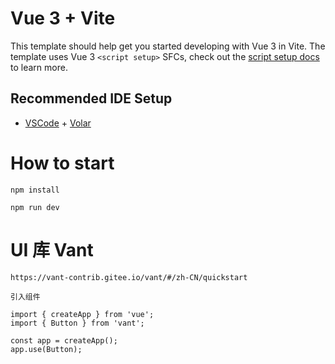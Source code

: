 # Vue 3 + Vite

This template should help get you started developing with Vue 3 in Vite. The template uses Vue 3 `<script setup>` SFCs, check out the [script setup docs](https://v3.vuejs.org/api/sfc-script-setup.html#sfc-script-setup) to learn more.

## Recommended IDE Setup

- [VSCode](https://code.visualstudio.com/) + [Volar](https://marketplace.visualstudio.com/items?itemName=johnsoncodehk.volar)

# How to start

```
npm install

npm run dev

```

# UI 库 Vant

```
https://vant-contrib.gitee.io/vant/#/zh-CN/quickstart

引入组件

import { createApp } from 'vue';
import { Button } from 'vant';

const app = createApp();
app.use(Button);

```
